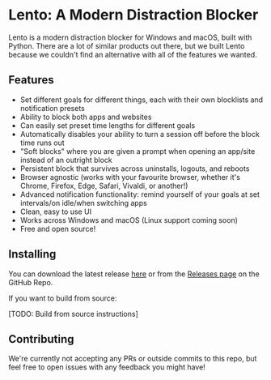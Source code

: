 # Lento: A Modern Distraction Blocker

Lento is a modern distraction blocker for Windows and macOS, built with Python. There are a lot of similar products out there, but we built Lento because we couldn't find an alternative with all of the features we wanted.

## Features
- Set different goals for different things, each with their own blocklists and notification presets
- Ability to block both apps and websites
- Can easily set preset time lengths for different goals
- Automatically disables your ability to turn a session off before the block time runs out
- "Soft blocks" where you are given a prompt when opening an app/site instead of an outright block
- Persistent block that survives across uninstalls, logouts, and reboots
- Browser agnostic (works with your favourite browser, whether it's Chrome, Firefox, Edge, Safari, Vivaldi, or another!)
- Advanced notification functionality: remind yourself of your goals at set intervals/on idle/when switching apps
- Clean, easy to use UI
- Works across Windows and macOS (Linux support coming soon)
- Free and open source!

## Installing
You can download the latest release [here]() or from the [Releases page]() on the GitHub Repo.

If you want to build from source:

[TODO: Build from source instructions]

## Contributing
We're currently not accepting any PRs or outside commits to this repo, but feel free to open issues with any feedback you might have!
